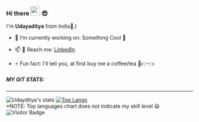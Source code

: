 ### Hi there <img src="https://media.giphy.com/media/hvRJCLFzcasrR4ia7z/giphy.gif" width="25px"> 😎
I'm **Udayaditya** from India💙:)
<!-- <img align="right" src="https://visitor-badge.laobi.icu/badge?page_id=SasmalUdayaditya" alt="visitor badge"/> -->
- 🔭 I’m currently working on: Something Cool 🤫
<!-- - 🌱 I’m currently learning ...
- 👯 I’m looking to collaborate on ...
- 🤔 I’m looking for help with ... 
- 💬 Ask me about ... -->
- 📫 :runner: Reach me: [LinkedIn](https://www.linkedin.com/in/udayaditya-sasmal-578b51195/)
<!-- - 😄 Pronouns: ... -->
- ⚡ Fun fact: I'll tell you, at first buy me a  coffee/tea 🥺👉👈
<!-- <img align="right" alt="GIF" src="https://github.com/SasmalUdayaditya/SasmalUdayaditya/blob/main/code.gif" width="480" height="315" /> -->
<!-- ![Visitor Badge](https://visitor-badge.laobi.icu/badge?page_id=SasmalUdayaditya) -->
##### MY GIT STATS:
----
![Udayditya's stats](https://github-readme-stats.vercel.app/api?username=SasmalUdayaditya&show_icons=true&theme=algolia)
[![Top Langs](https://github-readme-stats.vercel.app/api/top-langs/?username=SasmalUdayaditya&layout=compact&exclude_repo=Breast-Cancer-Detection-using-ML,Sentiment-Analysis-using-ML&langs_count=6&theme=nightowl)](https://github.com/SasmalUdayaditya/github-readme-stats)
<br/>*NOTE: Top languages chart does not indicate my skill level 😃 
<br/>![Visitor Badge](https://visitor-badge.laobi.icu/badge?page_id=SasmalUdayaditya)

